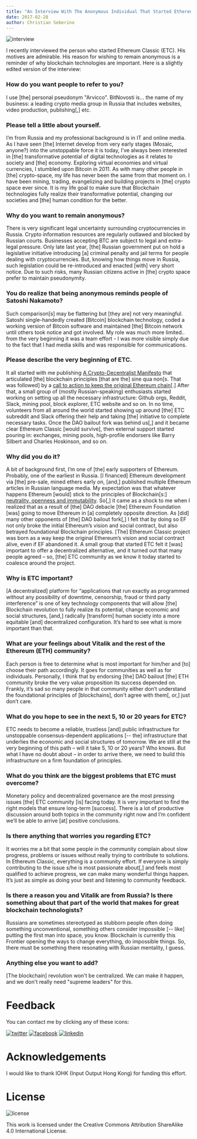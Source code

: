 ```yaml
---
title: "An Interview With The Anonymous Individual That Started Ethereum Classic"
date: 2017-02-28
author: Christian Seberino
---
```


![interview](https://i.imgsafe.org/dce8d1cb45.jpg)

I recently interviewed the person who started Ethereum Classic (ETC).  His motives are admirable.  His reason for wishing to remain anonymous is a reminder of why blockchain technologies are important.  Here is a slightly edited version of the interview:

### How do you want people to refer to you?

I use [the] personal pseudonym "Arvicco".  BitNovosti is... the name of my business: a leading crypto media group in Russia that includes websites, video production, publishing[,] etc.

### Please tell a little about yourself.

I’m from Russia and my professional background is in IT and online media. As I have seen [the] Internet develop from very early stages (Mosaic, anyone?) into the unstoppable force it is today, I’ve always been interested in [the] transformative potential of digital technologies as it relates to society and [the] economy. Exploring virtual economies and virtual currencies, I stumbled upon Bitcoin in 2011. As with many other people in [the] crypto-space, my life has never been the same from that moment on. I have been mining, trading, evangelizing and building projects in [the] crypto space ever since. It is my life goal to make sure that Blockchain technologies fully realize their transformative potential, changing our societies and [the] human condition for the better.

### Why do you want to remain anonymous?

There is very significant legal uncertainty surrounding cryptocurrencies in Russia. Crypto information resources are regularly outlawed and blocked by Russian courts. Businesses accepting BTC are subject to legal and extra-legal pressure. Only late last year, [the] Russian government put on hold a legislative initiative introducing [a] criminal penalty and jail terms for people dealing with cryptocurrencies. But, knowing how things move in Russia, such legislation could be re-introduced and enacted [with] very short notice. Due to such risks, many Russian citizens active in [the] crypto space prefer to maintain pseudonymity.

### You do realize that being anonymous reminds people of Satoshi Nakamoto?

Such comparison[s] may be flattering but [they are] not very meaningful. Satoshi single-handedly created [Bitcoin] blockchain technology, coded a working version of Bitcoin software and maintained [the] Bitcoin network until others took notice and got involved. My role was much more limited.. from the very beginning it was a team effort - I was more visible simply due to the fact that I had media skills and was responsible for communications.

### Please describe the very beginning of ETC.

It all started with me publishing [A Crypto-Decentralist Manifesto](https://medium.com/@bit_novosti/a-crypto-decentralist-manifesto-6ba1fa0b9ede) that articulated [the] blockchain principles [that are the] sine qua non[s. That was followed] by a [call to action to keep the original Ethereum chain](https://medium.com/@bit_novosti/ethereum-classic-keep-censorship-resistant-ethereum-going-9caab2d0e255)[.]  After that, a small group of (mostly Russian-speaking) enthusiasts started working on setting up all the necessary infrastructure: Github orgs, Reddit, Slack, mining pool, block explorer, ETC website and so on. In no time, volunteers from all around the world started showing up around [the] ETC subreddit and Slack offering their help and taking [the] initiative to complete necessary tasks.  Once the DAO bailout fork was behind us[,] and it became clear Ethereum Classic [would survive], then external support started pouring in: exchanges, mining pools, high-profile endorsers like Barry Silbert and Charles Hoskinson, and so on.

### Why did you do it?

A bit of background first, I’m one of [the] early supporters of Ethereum. Probably, one of the earliest in Russia. [I financed] Ethereum development via [the] pre-sale, mined ethers early on, [and,] published multiple Ethereum articles in Russian language media. My expectation was that whatever happens Ethereum [would] stick to the principles of Blockchain[s:]    [neutrality, openness and immutability](https://medium.com/@bit_novosti/a-crypto-decentralist-manifesto-6ba1fa0b9ede). So[,] it came as a shock to me when I realized that as a result of [the] DAO debacle [the] Ethereum Foundation [was] going to move Ethereum in [a] completely opposite direction. As [did] many other opponents of [the] DAO bailout fork[,] I felt that by doing so EF not only broke the initial Ethereum’s vision and social contract, but also betrayed foundational Blockchain principles. [The] Ethereum Classic project was born as a way keep the original Ethereum’s vision and social contract alive, even if EF abandoned it. A small group that started ETC felt it [was] important to offer a decentralized alternative, and it turned out that many people agreed – so, [the] ETC community as we know it today started to coalesce around the project.

### Why is ETC important?

[A decentralized] platform for “applications that run exactly as programmed without any possibility of downtime, censorship, fraud or third party interference” is one of key technology components that will allow [the] Blockchain revolution to fully realize its potential, change economic and social structures, [and,] radically [transform] human society into a more equitable [and] decentralized configuration. It’s hard to see what is more important than that.

### What are your feelings about Vitalik and the rest of the Ethereum (ETH) community?

Each person is free to determine what is most important for him/her and [to] choose their path accordingly. It goes for communities as well as for individuals. Personally, I think that by endorsing [the] DAO bailout [the] ETH community broke the very value proposition its success depended on. Frankly, it’s sad so many people in that community either don’t understand the foundational principles of [blockchains], don't agree with them[, or,] just don’t care.

### What do you hope to see in the next 5, 10 or 20 years for ETC?

ETC needs to become a reliable, trustless [and] public infrastructure for unstoppable consensus-dependent applications [-- the] infrastructure that underlies the economic and social structures of tomorrow. We are still at the very beginning  of this path – will it take 5, 10 or 20 years? Who knows. But what I have no doubt about – in order to arrive there, we need to build this infrastructure on a firm foundation of principles.

### What do you think are the biggest problems that ETC must overcome?

Monetary policy and decentralized governance are the most pressing issues [the] ETC community [is] facing today. It is very important to find the right models that ensure long-term [success]. There is a lot of productive discussion around both topics in the community right now and I’m confident we’ll be able to arrive [at] positive conclusions.

### Is there anything that worries you regarding ETC?

It worries me a bit that some people in the community complain about slow progress, problems or issues without really trying to contribute to solutions. In Ethereum Classic, everything is a community effort. If everyone is simply contributing to the issue s/he is most passionate about[,] and feels most qualified to achieve progress, we can make many wonderful things happen. It’s just as simple as doing your best and listening to community feedback.

### Is there a reason you and Vitalik are from Russia?  Is there something about that part of the world that makes for great blockchain technologists?

Russians are sometimes stereotyped as stubborn people often doing something unconventional, something others consider impossible [-- like] putting the first man into space, you know. Blockchain is currently this Frontier opening the ways to change everything, do impossible things. So, there must be something there resonating with Russian mentality, I guess.

### Anything else you want to add?

[The blockchain] revolution won't be centralized. We can make it happen, and we don't really need "supreme leaders" for this.

# Feedback

You can contact me by clicking any of these icons:

[![twitter](https://i.imgsafe.org/fcbc8685c1.png)](https://twitter.com/chris_seberino) [![facebook](https://i.imgsafe.org/fcbc627df9.png)](https://www.facebook.com/cseberino) [![linkedin](https://i.imgsafe.org/fcbcf09c9e.png)](https://www.linkedin.com/in/christian-seberino-776897110)

# Acknowledgements

I would like to thank IOHK (Input Output Hong Kong) for funding this effort.

# License

![license](https://i.creativecommons.org/l/by-sa/4.0/88x31.png)

This work is licensed under the Creative Commons Attribution ShareAlike 4.0 International License.
